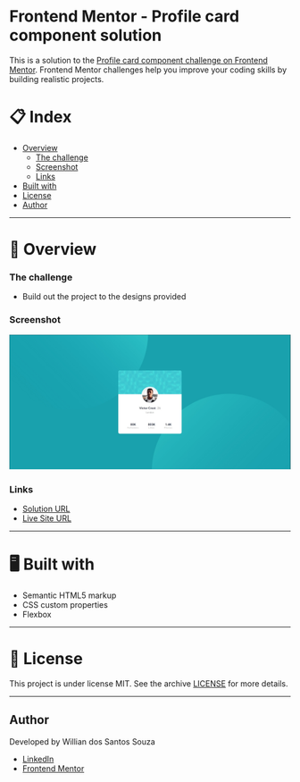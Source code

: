 # Frontend Mentor - Profile card component solution

This is a solution to the [Profile card component challenge on Frontend Mentor](https://www.frontendmentor.io/challenges/profile-card-component-cfArpWshJ). Frontend Mentor challenges help you improve your coding skills by building realistic projects. 


# 📋 Index

- [Overview](#overview)
  - [The challenge](#the-challenge)
  - [Screenshot](#screenshot)
  - [Links](#links)
- [Built with](#built-with)
- [License](#license)
- [Author](#author)
---
# 📄 Overview

### The challenge

- Build out the project to the designs provided

### Screenshot

  <img src="images/profile-card.jpg">


### Links

- [Solution URL](https://www.frontendmentor.io/solutions/responsive-layout-using-css-grid-and-flexbox-ILTnzWI6f)
- [Live Site URL](https://willian-souza.github.io/Frontend-Mentor-Challenge-Stats-preview-card/)
---
# 🖥 Built with

- Semantic HTML5 markup
- CSS custom properties
- Flexbox

---
# 📝 License
This project is under license MIT. See the archive [LICENSE](/LICENSE) for more details.

---
## Author
Developed by Willian dos Santos Souza
- [LinkedIn](https://www.linkedin.com/in/willian-ssouza/) 
- [Frontend Mentor](https://www.frontendmentor.io/profile/willian-souza)



